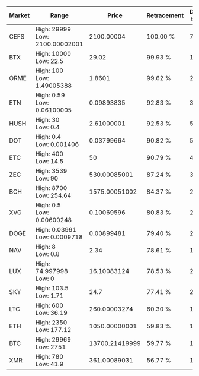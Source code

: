 | Market | Range | Price| Retracement | Doubles to 50% |
| --- | --- | --- | --- | --- |
| CEFS | High: 29999<br />Low: 2100.00002001 | 2100.00004 | 100.00 % | 7.64 |
| BTX | High: 10000<br />Low: 22.5 | 29.02 | 99.93 % | 172.68 |
| ORME | High: 100<br />Low: 1.49005388 | 1.8601 | 99.62 % | 27.28 |
| ETN | High: 0.59<br />Low: 0.06100005 | 0.09893835 | 92.83 % | 3.29 |
| HUSH | High: 30<br />Low: 0.4 | 2.61000001 | 92.53 % | 5.82 |
| DOT | High: 0.4<br />Low: 0.001406 | 0.03799664 | 90.82 % | 5.28 |
| ETC | High: 400<br />Low: 14.5 | 50 | 90.79 % | 4.15 |
| ZEC | High: 3539<br />Low: 90 | 530.00085001 | 87.24 % | 3.42 |
| BCH | High: 8700<br />Low: 254.64 | 1575.00051002 | 84.37 % | 2.84 |
| XVG | High: 0.5<br />Low: 0.00600248 | 0.10069596 | 80.83 % | 2.51 |
| DOGE | High: 0.03991<br />Low: 0.0009718 | 0.00899481 | 79.40 % | 2.27 |
| NAV | High: 8<br />Low: 0.8 | 2.34 | 78.61 % | 1.88 |
| LUX | High: 74.997998<br />Low: 0 | 16.10083124 | 78.53 % | 2.33 |
| SKY | High: 103.5<br />Low: 1.71 | 24.7 | 77.41 % | 2.13 |
| LTC | High: 600<br />Low: 36.19 | 260.00003274 | 60.30 % | 1.22 |
| ETH | High: 2350<br />Low: 177.12 | 1050.00000001 | 59.83 % | 1.20 |
| BTC | High: 29969<br />Low: 2751 | 13700.21419999 | 59.77 % | 1.19 |
| XMR | High: 780<br />Low: 41.9 | 361.00089031 | 56.77 % | 1.14 |
